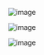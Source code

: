 ![image](https://github.com/user-attachments/assets/fe02733c-e880-4fad-9ba0-f56c6277ed20)

![image](https://github.com/user-attachments/assets/bfaa442c-8928-42f3-ba46-cb0e3caf4c48)

![image](https://github.com/user-attachments/assets/189a3ed7-9994-4c21-a33a-96b1bd0c1a4d)


